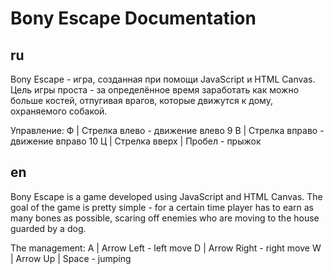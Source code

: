 
# Bony Escape Documentation

## ru
Bony Escape - игра, созданная при помощи JavaScript и HTML Canvas. Цель игры проста - за определённое время заработать как можно больше костей, отпугивая врагов, которые движутся к дому, охраняемого собакой.

Управление:
Ф | Стрелка влево - движение влево
9
В | Стрелка вправо - движение вправо
10
Ц | Стрелка вверх | Пробел - прыжок

## en
Bony Escape is a game developed using JavaScript and HTML Canvas. The goal of the game is pretty simple - for a certain time player has to earn as many bones as possible, scaring off enemies who are moving to the house guarded by a dog.

The management:
A | Arrow Left - left move
D | Arrow Right - right move
W | Arrow Up | Space - jumping
